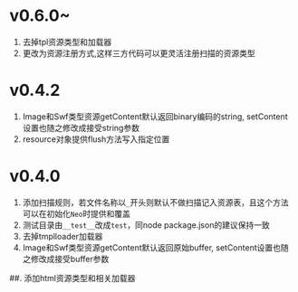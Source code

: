 # v0.6.0~
1. 去掉tpl资源类型和加载器
2. 更改为资源注册方式,这样三方代码可以更灵活注册扫描的资源类型

# v0.4.2
1. Image和Swf类型资源getContent默认返回binary编码的string, setContent设置也随之修改成接受string参数
2. resource对象提供flush方法写入指定位置

# v0.4.0
1. 添加扫描规则，若文件名称以`_`开头则默认不做扫描记入资源表，且这个方法可以在初始化`Neo`时提供和覆盖
2. 测试目录由`__test__`改成`test`，同node package.json的建议保持一致
3. 去掉tmplloader加载器
4. Image和Swf类型资源getContent默认返回原始buffer, setContent设置也随之修改成接受buffer参数


##. 添加html资源类型和相关加载器